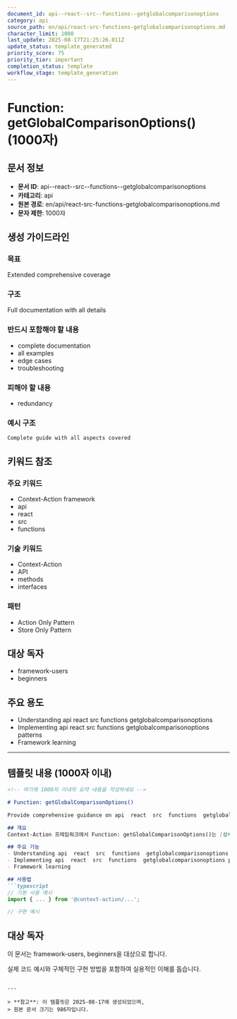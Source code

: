 ```yaml
---
document_id: api--react--src--functions--getglobalcomparisonoptions
category: api
source_path: en/api/react-src-functions-getglobalcomparisonoptions.md
character_limit: 1000
last_update: 2025-08-17T21:25:26.011Z
update_status: template_generated
priority_score: 75
priority_tier: important
completion_status: template
workflow_stage: template_generation
---
```


# Function: getGlobalComparisonOptions() (1000자)

## 문서 정보
- **문서 ID**: api--react--src--functions--getglobalcomparisonoptions
- **카테고리**: api
- **원본 경로**: en/api/react-src-functions-getglobalcomparisonoptions.md
- **문자 제한**: 1000자

## 생성 가이드라인

### 목표
Extended comprehensive coverage

### 구조
Full documentation with all details

### 반드시 포함해야 할 내용
- complete documentation
- all examples
- edge cases
- troubleshooting

### 피해야 할 내용  
- redundancy

### 예시 구조
```
Complete guide with all aspects covered
```

## 키워드 참조

### 주요 키워드
- Context-Action framework
- api
- react
- src
- functions

### 기술 키워드
- Context-Action
- API
- methods
- interfaces

### 패턴
- Action Only Pattern
- Store Only Pattern

## 대상 독자
- framework-users
- beginners

## 주요 용도
- Understanding api  react  src  functions  getglobalcomparisonoptions
- Implementing api  react  src  functions  getglobalcomparisonoptions patterns
- Framework learning

---

## 템플릿 내용 (1000자 이내)

```markdown
<!-- 여기에 1000자 이내의 요약 내용을 작성하세요 -->

# Function: getGlobalComparisonOptions()

Provide comprehensive guidance on api  react  src  functions  getglobalcomparisonoptions

## 개요
Context-Action 프레임워크에서 Function: getGlobalComparisonOptions()는 [상세 설명]의 역할을 담당합니다.

## 주요 기능
- Understanding api  react  src  functions  getglobalcomparisonoptions
- Implementing api  react  src  functions  getglobalcomparisonoptions patterns
- Framework learning

## 사용법
```typescript
// 기본 사용 예시
import { ... } from '@context-action/...';

// 구현 예시
```

## 대상 독자
이 문서는 framework-users, beginners을 대상으로 합니다.

실제 코드 예시와 구체적인 구현 방법을 포함하여 실용적인 이해를 돕습니다.
```

---

> **참고**: 이 템플릿은 2025-08-17에 생성되었으며, 
> 원본 문서 크기는 986자입니다.
